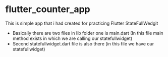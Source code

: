 # flutter_counter_app
This is simple app that i had created for practicing Flutter StateFullWedgit
- Basically there are two files in lib folder one is main.dart (In this file main method exists in which we are calling our statefullwidget)
- Second statefullwidget.dart file is also there (in this file we have our statefullwidget)
